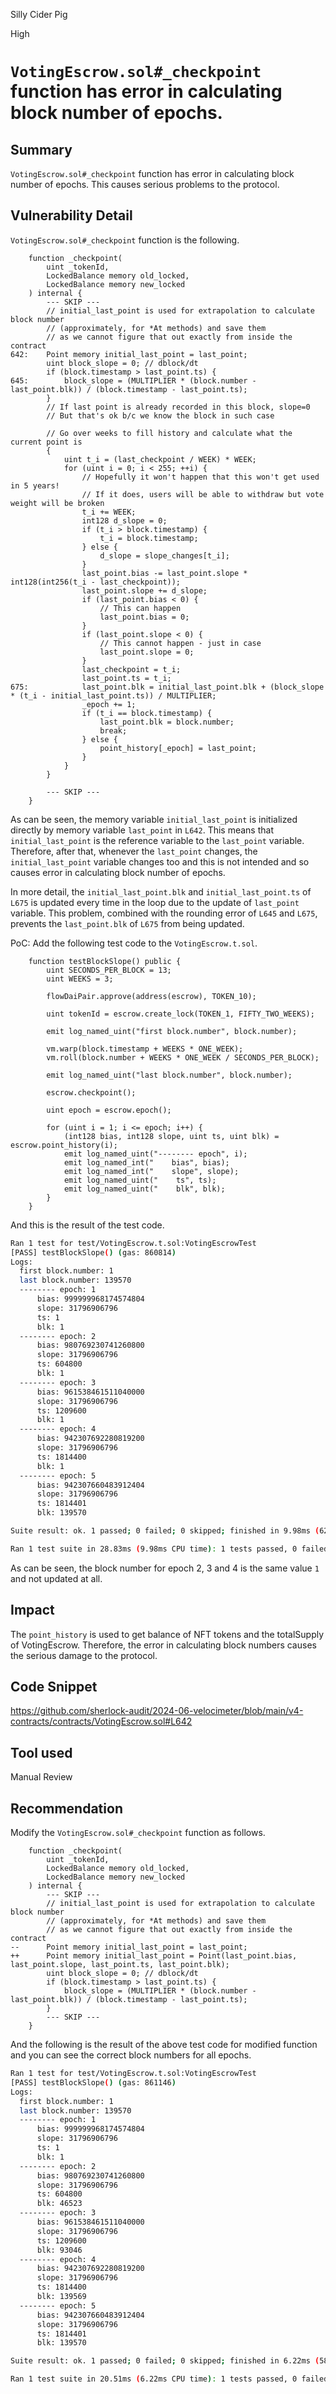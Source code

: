 Silly Cider Pig

High

# `VotingEscrow.sol#_checkpoint` function has error in calculating block number of epochs.

## Summary
`VotingEscrow.sol#_checkpoint` function has error in calculating block number of epochs.
This causes serious problems to the protocol.

## Vulnerability Detail
`VotingEscrow.sol#_checkpoint` function is the following.
```solidity
    function _checkpoint(
        uint _tokenId,
        LockedBalance memory old_locked,
        LockedBalance memory new_locked
    ) internal {
        --- SKIP ---
        // initial_last_point is used for extrapolation to calculate block number
        // (approximately, for *At methods) and save them
        // as we cannot figure that out exactly from inside the contract
642:    Point memory initial_last_point = last_point;
        uint block_slope = 0; // dblock/dt
        if (block.timestamp > last_point.ts) {
645:        block_slope = (MULTIPLIER * (block.number - last_point.blk)) / (block.timestamp - last_point.ts);
        }
        // If last point is already recorded in this block, slope=0
        // But that's ok b/c we know the block in such case

        // Go over weeks to fill history and calculate what the current point is
        {
            uint t_i = (last_checkpoint / WEEK) * WEEK;
            for (uint i = 0; i < 255; ++i) {
                // Hopefully it won't happen that this won't get used in 5 years!
                // If it does, users will be able to withdraw but vote weight will be broken
                t_i += WEEK;
                int128 d_slope = 0;
                if (t_i > block.timestamp) {
                    t_i = block.timestamp;
                } else {
                    d_slope = slope_changes[t_i];
                }
                last_point.bias -= last_point.slope * int128(int256(t_i - last_checkpoint));
                last_point.slope += d_slope;
                if (last_point.bias < 0) {
                    // This can happen
                    last_point.bias = 0;
                }
                if (last_point.slope < 0) {
                    // This cannot happen - just in case
                    last_point.slope = 0;
                }
                last_checkpoint = t_i;
                last_point.ts = t_i;
675:            last_point.blk = initial_last_point.blk + (block_slope * (t_i - initial_last_point.ts)) / MULTIPLIER;
                _epoch += 1;
                if (t_i == block.timestamp) {
                    last_point.blk = block.number;
                    break;
                } else {
                    point_history[_epoch] = last_point;
                }
            }
        }

        --- SKIP ---
    }
```
As can be seen, the memory variable `initial_last_point` is initialized directly by memory variable `last_point` in `L642`.
This means that `initial_last_point` is the reference variable to the `last_point` variable.
Therefore, after that, whenever the `last_point` changes, the `initial_last_point` variable changes too and this is not intended and so causes error in calculating block number of epochs.

In more detail, the `initial_last_point.blk` and `initial_last_point.ts` of `L675` is updated every time in the loop due to the update of `last_point` variable.
This problem, combined with the rounding error of `L645` and `L675`, prevents the `last_point.blk` of `L675` from being updated.

PoC:
Add the following test code to the `VotingEscrow.t.sol`.
```solidity
    function testBlockSlope() public {
        uint SECONDS_PER_BLOCK = 13;
        uint WEEKS = 3;
        
        flowDaiPair.approve(address(escrow), TOKEN_10);

        uint tokenId = escrow.create_lock(TOKEN_1, FIFTY_TWO_WEEKS);

        emit log_named_uint("first block.number", block.number);

        vm.warp(block.timestamp + WEEKS * ONE_WEEK);
        vm.roll(block.number + WEEKS * ONE_WEEK / SECONDS_PER_BLOCK);

        emit log_named_uint("last block.number", block.number);

        escrow.checkpoint();

        uint epoch = escrow.epoch();

        for (uint i = 1; i <= epoch; i++) {
            (int128 bias, int128 slope, uint ts, uint blk) = escrow.point_history(i);
            emit log_named_uint("-------- epoch", i);
            emit log_named_int("    bias", bias);
            emit log_named_int("    slope", slope);
            emit log_named_uint("    ts", ts);
            emit log_named_uint("    blk", blk);
        }
    }
```
And this is the result of the test code.
```sh
Ran 1 test for test/VotingEscrow.t.sol:VotingEscrowTest
[PASS] testBlockSlope() (gas: 860814)
Logs:
  first block.number: 1
  last block.number: 139570
  -------- epoch: 1
      bias: 999999968174574804
      slope: 31796906796
      ts: 1
      blk: 1
  -------- epoch: 2
      bias: 980769230741260800
      slope: 31796906796
      ts: 604800
      blk: 1
  -------- epoch: 3
      bias: 961538461511040000
      slope: 31796906796
      ts: 1209600
      blk: 1
  -------- epoch: 4
      bias: 942307692280819200
      slope: 31796906796
      ts: 1814400
      blk: 1
  -------- epoch: 5
      bias: 942307660483912404
      slope: 31796906796
      ts: 1814401
      blk: 139570

Suite result: ok. 1 passed; 0 failed; 0 skipped; finished in 9.98ms (625.30µs CPU time)

Ran 1 test suite in 28.83ms (9.98ms CPU time): 1 tests passed, 0 failed, 0 skipped (1 total tests)
```
As can be seen, the block number for epoch 2, 3 and 4 is the same value `1` and not updated at all.

## Impact
The `point_history` is used to get balance of NFT tokens and the totalSupply of VotingEscrow.
Therefore, the error in calculating block numbers causes the serious damage to the protocol.

## Code Snippet
https://github.com/sherlock-audit/2024-06-velocimeter/blob/main/v4-contracts/contracts/VotingEscrow.sol#L642

## Tool used

Manual Review

## Recommendation
Modify the `VotingEscrow.sol#_checkpoint` function as follows.
```solidity
    function _checkpoint(
        uint _tokenId,
        LockedBalance memory old_locked,
        LockedBalance memory new_locked
    ) internal {
        --- SKIP ---
        // initial_last_point is used for extrapolation to calculate block number
        // (approximately, for *At methods) and save them
        // as we cannot figure that out exactly from inside the contract
--      Point memory initial_last_point = last_point;
++      Point memory initial_last_point = Point(last_point.bias, last_point.slope, last_point.ts, last_point.blk);
        uint block_slope = 0; // dblock/dt
        if (block.timestamp > last_point.ts) {
            block_slope = (MULTIPLIER * (block.number - last_point.blk)) / (block.timestamp - last_point.ts);
        }
        --- SKIP ---
    }
```
And the following is the result of the above test code for modified function and you can see the correct block numbers for all epochs.
```sh
Ran 1 test for test/VotingEscrow.t.sol:VotingEscrowTest
[PASS] testBlockSlope() (gas: 861146)
Logs:
  first block.number: 1
  last block.number: 139570
  -------- epoch: 1
      bias: 999999968174574804
      slope: 31796906796
      ts: 1
      blk: 1
  -------- epoch: 2
      bias: 980769230741260800
      slope: 31796906796
      ts: 604800
      blk: 46523
  -------- epoch: 3
      bias: 961538461511040000
      slope: 31796906796
      ts: 1209600
      blk: 93046
  -------- epoch: 4
      bias: 942307692280819200
      slope: 31796906796
      ts: 1814400
      blk: 139569
  -------- epoch: 5
      bias: 942307660483912404
      slope: 31796906796
      ts: 1814401
      blk: 139570

Suite result: ok. 1 passed; 0 failed; 0 skipped; finished in 6.22ms (586.20µs CPU time)

Ran 1 test suite in 20.51ms (6.22ms CPU time): 1 tests passed, 0 failed, 0 skipped (1 total tests)
```
